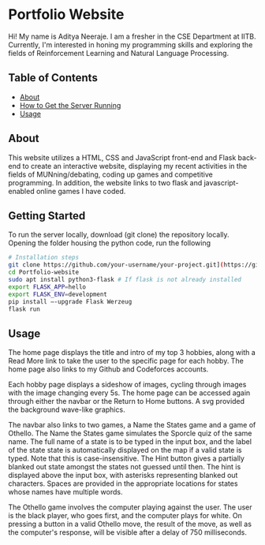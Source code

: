 # Portfolio Website

Hi! My name is Aditya Neeraje. I am a fresher in the CSE Department at IITB. Currently, I'm interested in honing my programming skills and exploring the fields of Reinforcement Learning and Natural Language Processing.

## Table of Contents

- [About](#about)
- [How to Get the Server Running](#getting-started)
- [Usage](#usage)

## About

This website utilizes a HTML, CSS and JavaScript front-end and Flask back-end to create an interactive website, displaying my recent activities in the fields of MUNning/debating, coding up games and competitive programming. In addition, the website links to two flask and javascript-enabled online games I have coded.

## Getting Started

To run the server locally, download (git clone) the repository locally. Opening the folder housing the python code, run the following

```bash
# Installation steps
git clone https://github.com/your-username/your-project.git](https://github.com/AdityaNeeraje/Portfolio-Website)https://github.com/AdityaNeeraje/Portfolio-Website
cd Portfolio-website
sudo apt install python3-flask # If flask is not already installed
export FLASK_APP=hello
export FLASK_ENV=development
pip install –-upgrade Flask Werzeug
flask run

```

## Usage

The home page displays the title and intro of my top 3 hobbies, along with a Read More link to take the user to the specific page for each hobby. The home page also links to my Github and Codeforces accounts.

Each hobby page displays a sideshow of images, cycling through images with the image changing every 5s. The home page can be accessed again through either the navbar or the Return to Home buttons. A svg provided the background wave-like graphics.

The navbar also links to two games, a Name the States game and a game of Othello. The Name the States game simulates the Sporcle quiz of the same name. The full name of a state is to be typed in the input box, and the label of the state state is automatically displayed on the map if a valid state is typed. Note that this is case-insensitive. The Hint button gives a partially blanked out state amongst the states not guessed until then. The hint is displayed above the input box, with asterisks representing blanked out characters. Spaces are provided in the appropriate locations for states whose names have multiple words.

The Othello game involves the computer playing against the user. The user is the black player, who goes first, and the computer plays for white. On pressing a button in a valid Othello move, the result of the move, as well as the computer's response, will be visible after a delay of 750 milliseconds.
